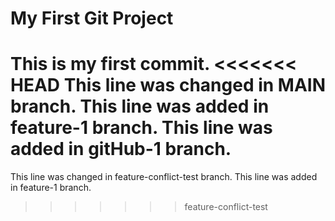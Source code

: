 # My First Git Project
This is my first commit.
<<<<<<< HEAD
This line was changed in MAIN branch.
This line was added in feature-1 branch.
This line was added in gitHub-1 branch.
=======
This line was changed in feature-conflict-test branch.
This line was added in feature-1 branch.
>>>>>>> feature-conflict-test
